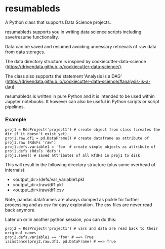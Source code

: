 # resumableds
A Python class that supports Data Science projects.

resumableds supports you in writing data science scripts including save/resume functionality.

Data can be saved and resumed avoiding unnessary retrievals of raw data from data storages.

The data directory structure is inspired by cookiecutter-data-science (https://drivendata.github.io/cookiecutter-data-science/).

The class also supports the statement 'Analysis is a DAG' (https://drivendata.github.io/cookiecutter-data-science/#analysis-is-a-dag).


resumableds is written in pure Python and it is intended to be used within Jupyter notebooks.
It however can also be useful in Python scripts or script pipelines.

### Example

```
proj1 = RdsProject('project1') # create object from class (creates the dir if it doesn't exist yet)
proj1.raw.df1 = pd.DataFrame() # create dataframe as attribute of proj1.raw (RdsFs 'raw')
proj1.defs.variable1 = 'foo' # create simple objects as attribute of proj1.defs (RdsFs 'defs')
proj1.save() # saved attributes of all RfdFs in proj1 to disk
```

This will result in the following directory structure (plus some overhead of internals):

- <output_dir>/defs/var_variable1.pkl
- <output_dir>/raw/df1.pkl
- <output_dir>/raw/df1.csv

Note, pandas dataframes are always dumped as pickle for further processing and as csv for easy exploration. The csv files are never read back anymore.

Later on or in another python session, you can do this:

```
proj2 = RdsProject('project1') # vars and data are read back to their original names
proj2.defs.variable1 == 'foo' # ==> True
isinstance(proj2.raw.df1, pd.DataFrame) # ==> True
```
